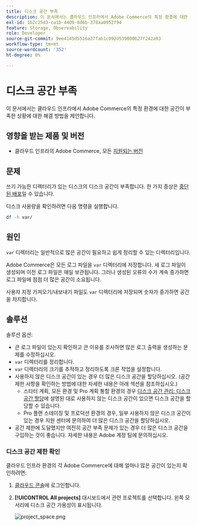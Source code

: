```yaml
---
title: 디스크 공간 부족
description: 이 문서에서는 클라우드 인프라에서 Adobe Commerce의 특정 환경에 대한 공간이 부족한 상황에 대한 해결 방법을 제안합니다.
exl-id: 1b2c25d3-ca1b-4409-8d6b-378aa0952f94
feature: Storage, Observability
role: Developer
source-git-commit: 9ee4145d5516a37fab1c092d539000627f242a93
workflow-type: tm+mt
source-wordcount: '352'
ht-degree: 0%

---
```


# 디스크 공간 부족

이 문서에서는 클라우드 인프라에서 Adobe Commerce의 특정 환경에 대한 공간이 부족한 상황에 대한 해결 방법을 제안합니다.

## 영향을 받는 제품 및 버전

* 클라우드 인프라의 Adobe Commerce, 모든 [지원되는 버전](https://magento.com/sites/default/files/magento-software-lifecycle-policy.pdf)

## 문제

쓰기 가능한 디렉터리가 있는 디스크의 디스크 공간이 부족합니다. 한 가지 증상은 [중단된 배포](/help/troubleshooting/deployment/deployment-stuck-with-unable-to-upload-the-application-to-the-remote-cluster-error.md)일 수 있습니다.

디스크 사용량을 확인하려면 다음 명령을 실행합니다.

```bash
df -h var/
```

## 원인

`var` 디렉터리는 일반적으로 많은 공간이 필요하고 쉽게 정리할 수 있는 디렉터리입니다.

Adobe Commerce은 모든 로그 파일을 `var` 디렉터리에 저장합니다. 새 로그 파일이 생성되며 이전 로그 파일은 매일 보관됩니다. 그러나 생성된 오류의 수가 계속 증가하면 로그 파일에 점점 더 많은 공간이 소요됩니다.

사용자 지정 가져오기/내보내기 파일도 `var` 디렉터리에 저장되며 숫자가 증가하면 공간을 차지합니다.

## 솔루션

솔루션 옵션:

* 큰 로그 파일이 있는지 확인하고 큰 이유를 조사하면 많은 로그 출력을 생성하는 문제를 수정하십시오.
* `var` 디렉터리를 정리합니다.
* `var` 디렉터리의 크기를 추적하고 정리하도록 크론 작업을 설정합니다.
* 사용하지 않은 디스크 공간이 있는 경우 더 많은 디스크 공간을 할당하십시오. (공간 제한 사항을 확인하는 방법에 대한 자세한 내용은 아래 섹션을 참조하십시오.)
   * 스타터 계획, 모든 환경 및 Pro 계획 통합 환경의 경우 [디스크 공간 관리: 디스크 공간 할당](https://devdocs.magento.com/guides/v2.3/cloud/project/manage-disk-space.html#application-disk-space)에 설명된 대로 사용하지 않는 디스크 공간이 있으면 디스크 공간을 할당할 수 있습니다.
   * Pro 플랜 스테이징 및 프로덕션 환경의 경우, 일부 사용하지 않은 디스크 공간이 있는 경우 지원 센터에 문의하여 더 많은 디스크 공간을 할당하십시오.
* 공간 제한에 도달했지만 여전히 공간 부족 문제가 있는 경우 더 많은 디스크 공간을 구입하는 것이 좋습니다. 자세한 내용은 Adobe 계정 팀에 문의하십시오.

### 디스크 공간 제한 확인

클라우드 인프라 환경의 각 Adobe Commerce에 대해 얼마나 많은 공간이 있는지 확인하려면:

1. [클라우드 콘솔](https://console.adobecommerce.com)에 로그인합니다.
1. **[!UICONTROL All projects]** 대시보드에서 관련 프로젝트를 선택합니다. 왼쪽 모서리에 디스크 공간 가용성이 표시됩니다.

   ![project_space.png](/help/troubleshooting/miscellaneous/assets/project_space.png)

